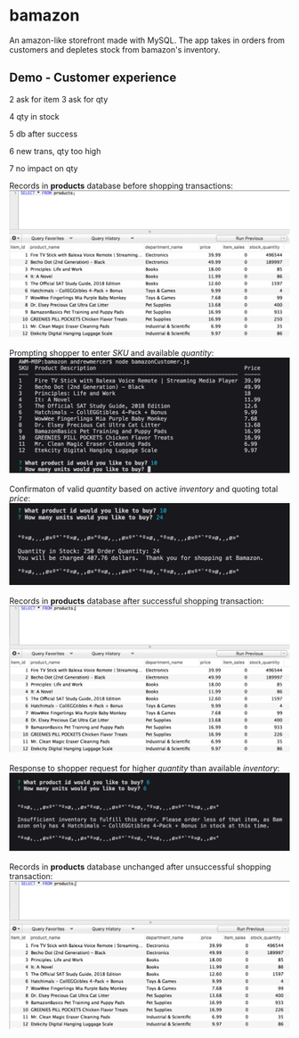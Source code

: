 # bamazon
An amazon-like storefront made with MySQL. The app takes in orders from customers and depletes stock from bamazon's inventory.

## Demo - Customer experience


2 ask for item
3 ask for qty

4 qty in stock

5 db after success

6 new trans, qty too high

7 no impact on qty


Records in **products** database before shopping transactions:   
![Screenshot](/screenshots/bamazonDemo1.png)
<br />  
Prompting shopper to enter *SKU* and available *quantity*:
![Screenshot](/screenshots/bamazonDemo2.png)
<br />  
Confirmaton of valid *quantity* based on active *inventory* and quoting total *price*:
![Screenshot](/screenshots/bamazonDemo3.png)
<br />  
Records in **products** database after successful shopping transaction:
![Screenshot](/screenshots/bamazonDemo4.png)
<br />  
Response to shopper request for higher *quantity* than available *inventory*:
![Screenshot](/screenshots/bamazonDemo5.png)
<br />  
Records in **products** database unchanged after unsuccessful shopping transaction:
![Screenshot](/screenshots/bamazonDemo6.png)
<br />  